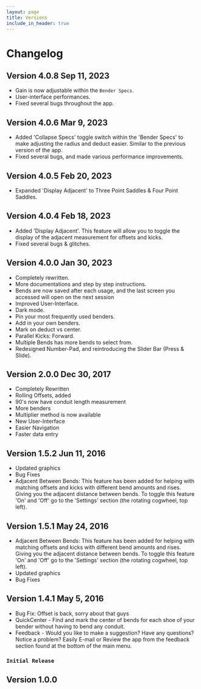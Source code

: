 ```yaml
---
layout: page
title: Versions
include_in_header: true
---
```


# Changelog

## **Version 4.0.8** Sep 11, 2023
- Gain is now adjustable within the `Bender Specs`.
- User-interface performances.
- Fixed several bugs throughout the app.

## **Version 4.0.6** Mar 9, 2023
- Added 'Collapse Specs' toggle switch within the 'Bender Specs' to make adjusting the radius and deduct easier. Similar to the previous version of the app.
- Fixed several bugs, and made various performance improvements.

## **Version 4.0.5** Feb 20, 2023
- Expanded 'Display Adjacent' to Three Point Saddles & Four Point Saddles.

## **Version 4.0.4** Feb 18, 2023
- Added 'Display Adjacent'. This feature will allow you to toggle the display of the adjacent measurement for offsets and kicks.
- Fixed several bugs & glitches.

## **Version 4.0.0** Jan 30, 2023
- Completely rewritten.
- More documentations and step by step instructions.
- Bends are now saved after each usage, and the last screen you accessed will open on the next session
- Improved User-Interface.
- Dark mode.
- Pin your most frequently used benders.
- Add in your own benders.
- Mark on deduct vs center.
- Parallel Kicks: Forward.
- Multiple Bends has more bends to select from.
- Redesigned Number-Pad, and reintroducing the Slider Bar (Press & Slide).

## **Version 2.0.0** Dec 30, 2017
- Completely Rewritten
- Rolling Offsets, added
- 90's now have conduit length measurement
- More benders
- Multiplier method is now available
- New User-Interface
- Easier Navigation
- Faster data entry

## **Version 1.5.2** Jun 11, 2016
- Updated graphics
- Bug Fixes
- Adjacent Between Bends: This feature has been added for helping with matching offsets and kicks with different bend amounts and rises. Giving you the adjacent distance between bends. To toggle this feature 'On' and 'Off' go to the 'Settings' section (the rotating cogwheel, top left).

## **Version 1.5.1** May 24, 2016
- Adjacent Between Bends: This feature has been added for helping with matching offsets and kicks with different bend amounts and rises. Giving you the adjacent distance between bends. To toggle this feature 'On' and 'Off' go to the 'Settings' section (the rotating cogwheel, top left).
- Updated graphics
- Bug Fixes

## **Version 1.4.1** May 5, 2016
- Bug Fix: Offset is back, sorry about that guys
- QuickCenter - Find and mark the center of bends for each shoe of your bender without having to bend any conduit.
- Feedback - Would you like to make a suggestion? Have any questions? Notice a problem? Easily E-mail or Review the app from the feedback section found at the bottom of the main menu.

### `Initial Release`
## **Version 1.0.0**


<br>

